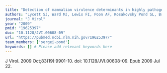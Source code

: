 ```yaml
---
title: "Detection of mammalian virulence determinants in highly pathogenic avian influenza H5N1 viruses: multivariate analysis of published data"
authors: "Lycett SJ, Ward MJ, Lewis FI, Poon AF, Kosakovsky Pond SL, Brown AJ."
journal: "J Virol"
year: "2009"
pmid: "19625397"
doi: "10.1128/JVI.00608-09"
url: "https://pubmed.ncbi.nlm.nih.gov/19625397/"
team_members: ['sergei-pond']
keywords: [] # Please add relevant keywords here
---
```

J Virol. 2009 Oct;83(19):9901-10. doi: 10.1128/JVI.00608-09. Epub 2009 Jul 22.